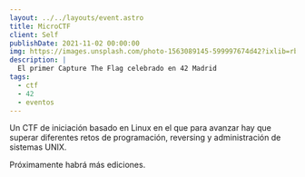 ```yaml
---
layout: ../../layouts/event.astro
title: MicroCTF
client: Self
publishDate: 2021-11-02 00:00:00
img: https://images.unsplash.com/photo-1563089145-599997674d42?ixlib=rb-1.2.1&ixid=MnwxMjA3fDB8MHxwaG90by1wYWdlfHx8fGVufDB8fHx8&auto=format&fit=crop&w=1770&q=80&auto=format&fit=crop&w=1974&q=80?fit=crop&w=1400&h=700&q=75
description: |
  El primer Capture The Flag celebrado en 42 Madrid
tags:
  - ctf
  - 42
  - eventos
---
```


Un CTF de iniciación basado en Linux en el que para avanzar hay que superar diferentes retos de programación, reversing y administración de sistemas UNIX.

Próximamente habrá más ediciones.